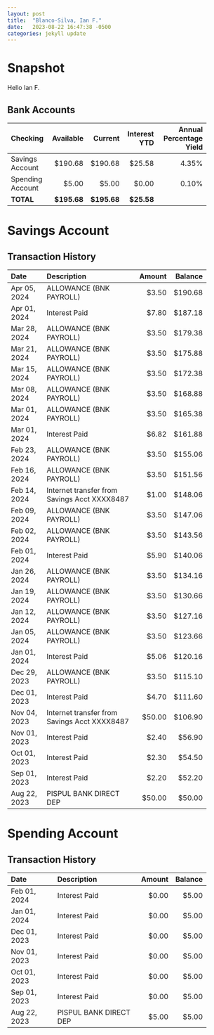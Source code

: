 ```yaml
---
layout: post
title:  "Blanco-Silva, Ian F."
date:   2023-08-22 16:47:38 -0500
categories: jekyll update
---
```


<style type="text/css" media="screen">
  table {
    width: 90%;
  }
</style>


# Snapshot

Hello Ian F.

## Bank Accounts

| Checking         | Available    | Current     | Interest YTD | Annual Percentage Yield |
| :-------         | --------:    | ------:     | -----------: | ----------------------: |
| Savings Account  |      $190.68 |     $190.68 |       $25.58 |                   4.35% |
| Spending Account |        $5.00 |       $5.00 |        $0.00 |                   0.10% |
| **TOTAL**        |  **$195.68** | **$195.68** |   **$25.58** |                         |

# Savings Account

## Transaction History

| Date         | Description                                  | Amount  | Balance |
| :---         | :--------------------                        | ------: | ------: |
| Apr 05, 2024 | ALLOWANCE (BNK PAYROLL)                      |   $3.50 | $190.68 |
| Apr 01, 2024 |                                Interest Paid |   $7.80 | $187.18 |
| Mar 28, 2024 | ALLOWANCE (BNK PAYROLL)                      |   $3.50 | $179.38 |
| Mar 21, 2024 | ALLOWANCE (BNK PAYROLL)                      |   $3.50 | $175.88 |
| Mar 15, 2024 | ALLOWANCE (BNK PAYROLL)                      |   $3.50 | $172.38 |
| Mar 08, 2024 | ALLOWANCE (BNK PAYROLL)                      |   $3.50 | $168.88 |
| Mar 01, 2024 | ALLOWANCE (BNK PAYROLL)                      |   $3.50 | $165.38 |
| Mar 01, 2024 |                                Interest Paid |   $6.82 | $161.88 |
| Feb 23, 2024 | ALLOWANCE (BNK PAYROLL)                      |   $3.50 | $155.06 |
| Feb 16, 2024 | ALLOWANCE (BNK PAYROLL)                      |   $3.50 | $151.56 |
| Feb 14, 2024 | Internet transfer from Savings Acct XXXX8487 |   $1.00 | $148.06 |
| Feb 09, 2024 | ALLOWANCE (BNK PAYROLL)                      |   $3.50 | $147.06 |
| Feb 02, 2024 | ALLOWANCE (BNK PAYROLL)                      |   $3.50 | $143.56 |
| Feb 01, 2024 |                                Interest Paid |   $5.90 | $140.06 |
| Jan 26, 2024 | ALLOWANCE (BNK PAYROLL)                      |   $3.50 | $134.16 |
| Jan 19, 2024 | ALLOWANCE (BNK PAYROLL)                      |   $3.50 | $130.66 |
| Jan 12, 2024 | ALLOWANCE (BNK PAYROLL)                      |   $3.50 | $127.16 |
| Jan 05, 2024 | ALLOWANCE (BNK PAYROLL)                      |   $3.50 | $123.66 |
| Jan 01, 2024 |                                Interest Paid |   $5.06 | $120.16 |
| Dec 29, 2023 | ALLOWANCE (BNK PAYROLL)                      |   $3.50 | $115.10 |
| Dec 01, 2023 |                                Interest Paid |   $4.70 | $111.60 |
| Nov 04, 2023 | Internet transfer from Savings Acct XXXX8487 |  $50.00 | $106.90 |
| Nov 01, 2023 |                                Interest Paid |   $2.40 |  $56.90 |
| Oct 01, 2023 |                                Interest Paid |   $2.30 |  $54.50 |
| Sep 01, 2023 |                                Interest Paid |   $2.20 |  $52.20 |
| Aug 22, 2023 |                       PISPUL BANK DIRECT DEP |  $50.00 |  $50.00 |

# Spending Account

## Transaction History

| Date         | Description                                  | Amount  | Balance |
| :---         | :--------------------                        | ------: | ------: |
| Feb 01, 2024 |                                Interest Paid |   $0.00 |   $5.00 |
| Jan 01, 2024 |                                Interest Paid |   $0.00 |   $5.00 |
| Dec 01, 2023 |                                Interest Paid |   $0.00 |   $5.00 |
| Nov 01, 2023 |                                Interest Paid |   $0.00 |   $5.00 |
| Oct 01, 2023 |                                Interest Paid |   $0.00 |   $5.00 |
| Sep 01, 2023 |                                Interest Paid |   $0.00 |   $5.00 | 
| Aug 22, 2023 |                       PISPUL BANK DIRECT DEP |   $5.00 |   $5.00 |
